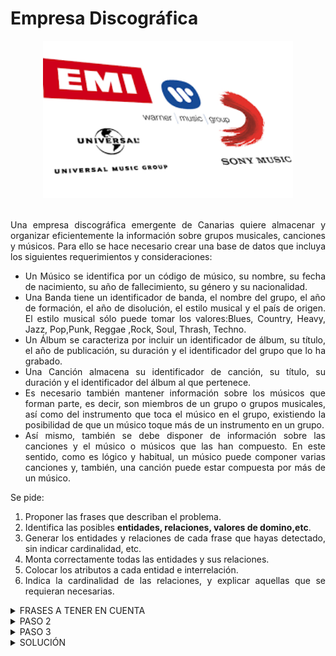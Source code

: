 <div align="justify">

# Empresa Discográfica

<div align="center">
<img src="img/discografica.png" width="400px"/>
</div>
</br>

Una empresa discográfica emergente de Canarias quiere almacenar y organizar eficientemente la información sobre grupos musicales, canciones y músicos. Para ello se hace necesario crear una base de datos que incluya los siguientes requerimientos y consideraciones:
- Un Músico se identifica por un código de músico, su nombre, su fecha de nacimiento, su año de fallecimiento, su género y su nacionalidad.
- Una Banda tiene un identificador de banda, el nombre del grupo, el año de formación, el año de disolución, el estilo musical y el país de origen. El estilo musical sólo puede tomar los valores:Blues, Country, Heavy, Jazz, Pop,Punk, Reggae ,Rock, Soul, Thrash, Techno.
- Un Álbum se caracteriza por incluir un identificador de álbum, su título, el año de publicación, su duración y el identificador del grupo que lo ha grabado.
- Una Canción almacena su identificador de canción, su título, su duración y el identificador del álbum al que pertenece.
- Es necesario también mantener información sobre los músicos que forman parte, es decir, son miembros de un grupo o grupos musicales, así como del instrumento que toca el músico en el grupo, existiendo la posibilidad de que un músico toque más de un instrumento en un grupo.
- Así mismo, también se debe disponer de información sobre las canciones y el músico o músicos que las han compuesto. En este sentido, como es lógico y habitual, un músico puede componer varias canciones y, también, una canción puede estar compuesta por más de un músico.

Se pide:
1. Proponer las frases que describan el problema.
2. Identifica las posibles __entidades, relaciones, valores de domino,etc__.
3. Generar los entidades y relaciones de cada frase que hayas detectado, sin indicar cardinalidad, etc.
4. Monta correctamente todas las entidades y sus relaciones.
5. Colocar los atributos a cada entidad e interrelación.
6. Indica la cardinalidad de las relaciones, y explicar aquellas que se requieran necesarias.

<details>
      <summary>FRASES A TENER EN CUENTA</summary>

  En primer lugar, en la lectura inicial del texto identificamos las siguientes entidades: __músico, banda, canción, y álbum__.
Frases importantes:
  - Una Banda tiene un identificador de banda, el nombre del grupo, el año de formación, el año de disolución, el estilo musical y el país de origen. El estilo musical sólo puede tomar los valores: Blues, Country, Heavy, Jazz, Pop,Punk, Reggae ,Rock, Soul, Thrash, Techno.
    > Nota: Observamos las propiedades de banda, así como su _clave primaria (identificador)_ y los _valores de dominio_ que tiene la propiedad estilo musical _(Blues, Country, Heavy, Jazz, Pop,Punk, Reggae ,Rock, Soul, Thrash, Techno)_. __Al tratarse de valores de dominio no se representan en el diagrama ER__.
  - Un Álbum se caracteriza por incluir un identificador de álbum, su título, el año de publicación, su duración y el identificador del grupo que lo ha grabado. 
    > Nota: Vemos las propiedades de álbum y que se relaciona con grupo. Hemos de prestar atención (el identificador del grupo que lo ha grabado). Esto quiere decir que _un álbum es grabado por un grupo_.
  - Una Canción almacena su identificador de canción, su título, su duración y el identificador del álbum al que pertenece. 
    > Nota: Vemos las propiedades de la entidad canción y la relación (_identificador del álbum al que pertenece_). Es muy similar al caso anterior.
  - Es necesario también mantener información sobre los músicos que forman parte, es decir, son miembros de un grupo o grupos musicales, así como del instrumento que toca el músico en el grupo, existiendo la posibilidad de que un músico toque más de un instrumento en un grupo..
    > Nota: Como vemos aquí, existe una relación entre los músicos y la banda a la que pertenecen. Es importante prestar atención a la propiedad _instrumento_ e indicar de que tipo especial es.
  - Así mismo, también se debe disponer de información sobre las canciones y el músico o músicos que las han compuesto. En este sentido, como es lógico y habitual, un músico puede componer varias canciones y, también, una canción puede estar compuesta por más de un músico. 
    > Nota: Por último vemos la relación entre el músico/s, que han compuesto una canción.  
  </br>
</details>

<details>
      <summary>PASO 2</summary>
  </br>
  <img src="img/musica.drawio.png">
  </br>
   </br>
</details>

<details>
      <summary> PASO 3</summary>
  </br>
  <img src="img/musica-entidad-relacion.drawio.png">
  </br>
   </br>
</details>

<details>
      <summary>SOLUCIÓN</summary>
  </br>
  <img src="img/musica-diagrama.drawio.png">
  </br>
   </br>
</details>

</div>